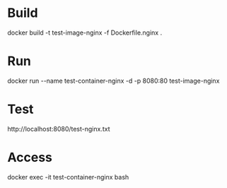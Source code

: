 # Build
docker build -t test-image-nginx -f Dockerfile.nginx .

# Run
docker run --name test-container-nginx -d -p 8080:80 test-image-nginx

# Test
http://localhost:8080/test-nginx.txt

# Access
docker exec -it test-container-nginx bash